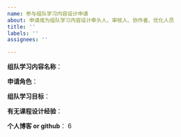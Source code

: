 ```yaml
---
name: 参与组队学习内容设计申请
about: 申请成为组队学习内容设计牵头人、审核人、协作者、优化人员
title: ''
labels: ''
assignees: ''

---
```


**组队学习内容名称**：

**申请角色**：

**组队学习目标**：


**有无课程设计经验**：


**个人博客 or github**：
6